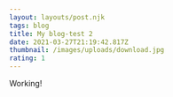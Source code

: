```yaml
---
layout: layouts/post.njk
tags: blog
title: My blog-test 2
date: 2021-03-27T21:19:42.817Z
thumbnail: /images/uploads/download.jpg
rating: 1
---
```

Working!